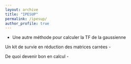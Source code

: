 ```yaml
---
layout: archive
title: "IPESUP"
permalink: /ipesup/
author_profile: true
---
```


- <a href="https://valentinkil.github.io/files/pdf/TFgauss.pdf"><i class="fas fa-fw fa-file-pdf zoom" aria-hidden="true"></i></a> Une autre méthode pour calculer la TF de la gaussienne


Un kit de survie en réduction des matrices carrées
-<a href="/Users/valentinkilian/Documents/GitHub/ValentinKil.github.io/files/pdf/Réduction.pdf"><i class="fas fa-fw fa-file-pdf zoom" aria-hidden="true"></i></a> 


De quoi devenir bon en calcul
-<a href="/Users/valentinkilian/Documents/GitHub/ValentinKil.github.io/files/pdf/Calcul.pdf"><i class="fas fa-fw fa-file-pdf zoom" aria-hidden="true"></i></a> 